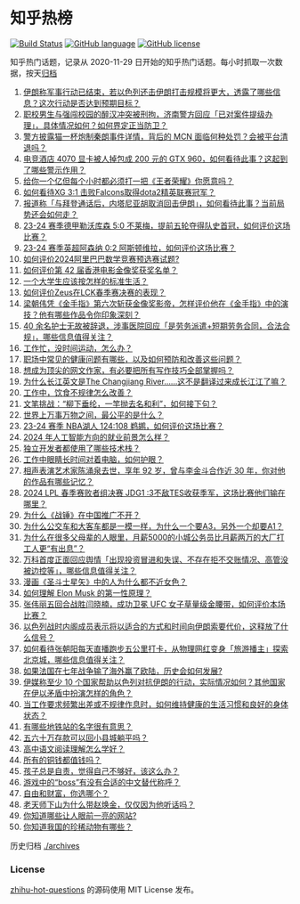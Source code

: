 # 知乎热榜
[![Build Status](https://github.com/ToWeLong/zhihu-hot-questions/workflows/CI/badge.svg)](https://github.com/ToWeLong/zhihu-hot-questions/actions)
[![GitHub language](https://img.shields.io/badge/language-golang-orange.svg)](https://golang.org/)
[![GitHub license](https://img.shields.io/github/license/ToWeLong/zhihu-hot-questions)](https://github.com/ToWeLong/zhihu-hot-questions/blob/main/LICENSE)

知乎热门话题，记录从 2020-11-29 日开始的知乎热门话题。每小时抓取一次数据，按天[归档](./archives)

<!-- BEGIN -->

1. [伊朗称军事行动已结束，若以色列还击伊朗打击规模将更大，透露了哪些信息？这次行动是否达到预期目标？](https://www.zhihu.com/question/652916024)
1. [职校男生与强闯校园的醉汉冲突被刑拘，济南警方回应「已对案件提级办理」，具体情况如何？如何界定正当防卫？](https://www.zhihu.com/question/652886282)
1. [警方披露猫一杯炮制秦朗事件详情，背后的 MCN 面临何种处罚？会被平台清退吗？](https://www.zhihu.com/question/652898930)
1. [电竞酒店 4070 显卡被人掉包成 200 元的 GTX 960，如何看待此事？这起到了哪些警示作用？](https://www.zhihu.com/question/652676058)
1. [给你一个亿但每个小时都必须打一把《王者荣耀》你愿意吗？](https://www.zhihu.com/question/647123784)
1. [如何看待XG 3:1 击败Falcons取得dota2精英联赛冠军？](https://www.zhihu.com/question/652952150)
1. [报道称「与拜登通话后，内塔尼亚胡取消回击伊朗」，如何看待此事？当前局势还会如何走？](https://www.zhihu.com/question/652982641)
1. [23-24 赛季德甲勒沃库森 5:0 不莱梅，提前五轮夺得队史首冠，如何评价这场比赛？](https://www.zhihu.com/question/652946080)
1. [23-24 赛季英超阿森纳 0:2 阿斯顿维拉，如何评价这场比赛？](https://www.zhihu.com/question/652946072)
1. [如何评价2024阿里巴巴数学竞赛预选赛试题?](https://www.zhihu.com/question/652949289)
1. [如何评价第 42 届香港电影金像奖获奖名单？](https://www.zhihu.com/question/652927734)
1. [一个大学生应该按怎样的标准生活？](https://www.zhihu.com/question/652755015)
1. [如何评价Zeus在LCK春季赛决赛的表现？](https://www.zhihu.com/question/652941685)
1. [梁朝伟凭《金手指》第六次斩获金像奖影帝，怎样评价他在《金手指》中的演技？他有哪些作品令你印象深刻？](https://www.zhihu.com/question/652978526)
1. [40 余名护士无故被辞退，涉事医院回应「是劳务派遣+短期劳务合同，合法合规」，哪些信息值得关注？](https://www.zhihu.com/question/652921643)
1. [工作忙，没时间运动，怎么办？](https://www.zhihu.com/question/652958536)
1. [职场中常见的健康问题有哪些，以及如何预防和改善这些问题？](https://www.zhihu.com/question/652913858)
1. [想成为顶尖的网文作家，有必要把所有写作技巧全部掌握吗？](https://www.zhihu.com/question/649468913)
1. [为什么长江英文是The Changjiang River……这不是翻译过来成长江江了嘛？](https://www.zhihu.com/question/631002890)
1. [工作中，饮食不规律怎么改善？](https://www.zhihu.com/question/652958647)
1. [文笔挑战：“柳下垂纶，一竿抛去名和利”，如何接下句？](https://www.zhihu.com/question/652873783)
1. [世界上万事万物之间，最公平的是什么？](https://www.zhihu.com/question/652683624)
1. [23-24 赛季 NBA湖人 124:108 鹈鹕，如何评价这场比赛？](https://www.zhihu.com/question/652951442)
1. [2024 年人工智能方向的就业前景怎么样？](https://www.zhihu.com/question/651409226)
1. [独立开发者都使用了哪些技术栈？](https://www.zhihu.com/question/582771512)
1. [工作中眼睛长时间对着电脑，如何护眼？](https://www.zhihu.com/question/652958789)
1. [相声表演艺术家陈涌泉去世，享年 92 岁，曾与李金斗合作近 30 年，你对他的作品有哪些记忆？](https://www.zhihu.com/question/652918317)
1. [2024 LPL 春季赛败者组决赛 JDG1 :3不敌TES收获季军，这场比赛他们输在哪里？](https://www.zhihu.com/question/652937402)
1. [为什么《战锤》在中国推广不开？](https://www.zhihu.com/question/299006388)
1. [为什么公交车和大客车都是一模一样，为什么一个要A3，另外一个却要A1？](https://www.zhihu.com/question/636182102)
1. [为什么在很多父母辈的人眼里，月薪5000的小城公务员比月薪两万的大厂打工人更“有出息”？](https://www.zhihu.com/question/652468831)
1. [万科首度正面回应舆情「出现投资冒进和失误、不存在拒不交账情况、高管没被边控等」，哪些信息值得关注？](https://www.zhihu.com/question/652940580)
1. [漫画《圣斗士星矢》中的人为什么都不近女色？](https://www.zhihu.com/question/652840314)
1. [如何理解 Elon Musk 的第一性原理？](https://www.zhihu.com/question/64080129)
1. [张伟丽五回合战胜闫晓楠，成功卫冕 UFC 女子草量级金腰带，如何评价本场比赛？](https://www.zhihu.com/question/652905050)
1. [以色列战时内阁成员表示将以适合的方式和时间向伊朗索要代价，这释放了什么信号？](https://www.zhihu.com/question/652940611)
1. [如何看待张朝阳每天直播跑步五公里打卡，从物理网红变身「旅游播主」探索北京城，哪些信息值得关注？](https://www.zhihu.com/question/652837081)
1. [如果法国在七年战争输了海外赢了欧陆，历史会如何发展?](https://www.zhihu.com/question/648545556)
1. [伊媒称至少 10 个国家帮助以色列对抗伊朗的行动，实际情况如何？其他国家在伊以矛盾中扮演怎样的角色？](https://www.zhihu.com/question/652923182)
1. [当工作要求频繁出差或不规律作息时，如何维持健康的生活习惯和良好的身体状态？](https://www.zhihu.com/question/652876178)
1. [有哪些地铁站的名字很有意思？](https://www.zhihu.com/question/648235423)
1. [五六十万存款可以回小县城躺平吗？](https://www.zhihu.com/question/652529386)
1. [高中语文阅读理解怎么学好？](https://www.zhihu.com/question/652814416)
1. [所有的铜钱都值钱吗？](https://www.zhihu.com/question/599342906)
1. [孩子总是自责，觉得自己不够好，该这么办？](https://www.zhihu.com/question/652942569)
1. [游戏中的“boss”有没有合适的中文替代称呼？](https://www.zhihu.com/question/581944030)
1. [自由和财富，你选哪个？](https://www.zhihu.com/question/644589066)
1. [老天师下山为什么带赵焕金，仅仅因为他听话吗？](https://www.zhihu.com/question/297063475)
1. [你知道哪些让人眼前一亮的网站?](https://www.zhihu.com/question/298275659)
1. [你知道我国的珍稀动物有哪些？](https://www.zhihu.com/question/652642250)

<!-- END -->

历史归档 [./archives](./archives)


### License
[zhihu-hot-questions](https://github.com/towelong/zhihu-hot-questions) 的源码使用 MIT License 发布。